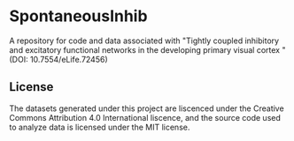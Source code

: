 # SpontaneousInhib
A repository for code and data associated with "Tightly coupled inhibitory and excitatory functional networks in the developing primary visual cortex
" (DOI: 10.7554/eLife.72456)

## License
The datasets generated under this project are liscenced under the Creative Commons Attribution 4.0 International liscence, and the source code used to analyze data is licensed under the MIT license.
